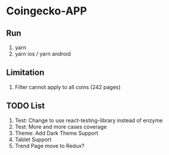 # Coingecko-APP

## Run

1. yarn
1. yarn ios / yarn android

## Limitation

1. Filter cannot apply to all coins (242 pages)

## TODO List

1. Test: Change to use react-testing-library instead of enzyme
2. Test: More and more cases coverage
3. Theme: Add Dark Theme Support
4. Tablet Support
5. Trend Page move to Redux?